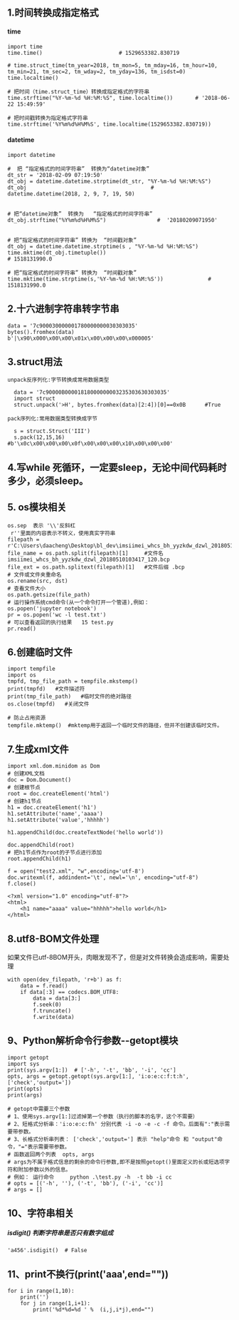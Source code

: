 ## 1.时间转换成指定格式
#### time
    import time
    time.time()                        # 1529653382.830719
    
    # time.struct_time(tm_year=2018, tm_mon=5, tm_mday=16, tm_hour=10, tm_min=21, tm_sec=2, tm_wday=2, tm_yday=136, tm_isdst=0) 
    time.localtime()                
       
    # 把时间（time.struct_time）转换成指定格式的字符串
    time.strftime("%Y-%m-%d %H:%M:%S", time.localtime())       # '2018-06-22 15:49:59'
    
    # 把时间戳转换为指定格式字符串
    time.strftime('%Y%m%d%H%M%S', time.localtime(1529653382.830719))
#### datetime

    import datetime

    #  把 “指定格式的时间字符串”  转换为“datetime对象”
    dt_str = '2018-02-09 07:19:50'
    dt_obj = datetime.datetime.strptime(dt_str, "%Y-%m-%d %H:%M:%S")   
    dt_obj                                       #  datetime.datetime(2018, 2, 9, 7, 19, 50)


    # 把“datetime对象”  转换为   “指定格式的时间字符串”
    dt_obj.strftime("%Y%m%d%H%M%S")                #  '20180209071950'


    # 把“指定格式的时间字符串” 转换为  “时间戳对象”
    dt_obj = datetime.datetime.strptime(s , "%Y-%m-%d %H:%M:%S")  
    time.mktime(dt_obj.timetuple())                                                    # 1518131990.0
 
    # 把“指定格式的时间字符串” 转换为  “时间戳对象”
    time.mktime(time.strptime(s,'%Y-%m-%d %H:%M:%S'))              # 1518131990.0

## 2.十六进制字符串转字节串

    data = '7c900030000001780000000030303035'
    bytes().fromhex(data)
    b'|\x90\x000\x00\x00\x01x\x00\x00\x00\x000005'

## 3.struct用法

    unpack反序列化:字节转换成常用数据类型

      data = '7c90000B00001818000000003235303630303035'
      import struct
      struct.unpack('>H', bytes.fromhex(data)[2:4])[0]==0x0B      #True

    pack序列化:常用数据类型转换成字节

      s = struct.Struct('III')
      s.pack(12,15,16)    #b'\x0c\x00\x00\x00\x0f\x00\x00\x00\x10\x00\x00\x00'

## 4.写while 死循环，一定要sleep，无论中间代码耗时多少，必须sleep。
## 5. os模块相关

    os.sep  表示 '\\'反斜杠
     r''里面的内容表示不转义，使用真实字符串
    filepath = r'C:\Users\daacheng\Desktop\bl_dev\imsiimei_whcs_bh_yyzkdw_dzwl_20180510103417_120.bcp'
    file_name = os.path.split(filepath)[1]     #文件名  imsiimei_whcs_bh_yyzkdw_dzwl_20180510103417_120.bcp
    file_ext = os.path.splitext(filepath)[1]   #文件后缀 .bcp
    # 文件或文件夹重命名
    os.rename(src, dst)
    # 查看文件大小
    os.path.getsize(file_path)
    # 运行操作系统cmd命令(从一个命令打开一个管道),例如：
    os.popen('jupyter notebook')
    pr = os.popen('wc -l test.txt')
    # 可以查看返回的执行结果   15 test.py
    pr.read() 

## 6.创建临时文件

    import tempfile
    import os
    tmpfd, tmp_file_path = tempfile.mkstemp()
    print(tmpfd)   #文件描述符
    print(tmp_file_path)   #临时文件的绝对路径
    os.close(tmpfd)   #关闭文件

    # 防止占用资源
    tempfile.mktemp()  #mktemp用于返回一个临时文件的路径，但并不创建该临时文件。

## 7.生成xml文件

    import xml.dom.minidom as Dom 
    # 创建XML文档
    doc = Dom.Document()
    # 创建根节点
    root = doc.createElement('html')
    # 创建h1节点
    h1 = doc.createElement('h1')
    h1.setAttribute('name','aaaa')
    h1.setAttribute('value','hhhhh')

    h1.appendChild(doc.createTextNode('hello world'))

    doc.appendChild(root)
    # 把h1节点作为root的子节点进行添加
    root.appendChild(h1)

    f = open("test2.xml", "w",encoding='utf-8')  
    doc.writexml(f, addindent='\t', newl='\n', encoding="utf-8") 
    f.close()  
    
    <?xml version="1.0" encoding="utf-8"?>
    <html>
        <h1 name="aaaa" value="hhhhh">hello world</h1>
    </html>

## 8.utf8-BOM文件处理
如果文件已utf-8BOM开头，肉眼发现不了，但是对文件转换会造成影响，需要处理

    with open(dev_filepath, 'r+b') as f:
        data = f.read()
        if data[:3] == codecs.BOM_UTF8:
            data = data[3:]
            f.seek(0)
            f.truncate()
            f.write(data)
## 9、Python解析命令行参数--getopt模块

    import getopt
    import sys
    print(sys.argv[1:])  # ['-h', '-t', 'bb', '-i', 'cc']
    opts, args = getopt.getopt(sys.argv[1:], 'i:o:e:c:f:t:h', ['check','output='])
    print(opts)
    print(args)

    # getopt中需要三个参数
    # 1、使用sys.argv[1:]过滤掉第一个参数（执行的脚本的名字，这个不需要）
    # 2、短格式分析串：'i:o:e:c:fh' 分别代表 -i -o -e -c -f 命令。后面有":"表示需要带参数。
    # 3、长格式分析串列表： ['check','output='] 表示 "help"命令 和 "output"命令，"="表示需要带参数。
    # 函数返回两个列表  opts, args   
    # args为不属于格式信息的剩余的命令行参数,即不是按照getopt()里面定义的长或短选项字符和附加参数以外的信息。
    # 例如： 运行命令     python .\test.py -h  -t bb -i cc
    # opts = [('-h', ''), ('-t', 'bb'), ('-i', 'cc')]
    # args = []

## 10、字符串相关

##### isdigit() 判断字符串是否只有数字组成
    'a456'.isdigit()  # False

## 11、print不换行(print('aaa',end=""))
    for i in range(1,10):
        print('')
        for j in range(1,i+1):
            print('%d*%d=%d ' %  (i,j,i*j),end="")
